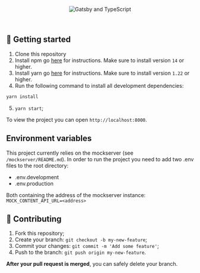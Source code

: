 <p align="center">
  <img src="https://www.joaopedro.cc/img/github/typescript-gatsby-starter.png" alt="Gatsby and TypeScript">
</p>

<br>

## 🚀 Getting started

1. Clone this repository
2. Install npm go [here](https://docs.npmjs.com/downloading-and-installing-node-js-and-npm) for instructions. Make sure to install version `14` or higher.
3. Install yarn go [here](https://yarnpkg.com/getting-started/install) for instructions. Make sure to install version `1.22` or higher.
4. Run the following command to install all development dependencies:
  ```bash
  yarn install
  ```
5. `yarn start`;

To view the project you can open `http://localhost:8000`.


## Environment variables
This project currently relies on the mockserver (see `/mockserver/README.md`).
In order to run the project you need to add two .env files to the root directory:
* .env.development
* .env.production

Both containing the address of the mockserver instance:
`MOCK_CONTENT_API_URL=<address>`

## 🤝 Contributing

1. Fork this repository;
2. Create your branch: `git checkout -b my-new-feature`;
3. Commit your changes: `git commit -m 'Add some feature'`;
4. Push to the branch: `git push origin my-new-feature`.

**After your pull request is merged**, you can safely delete your branch.
